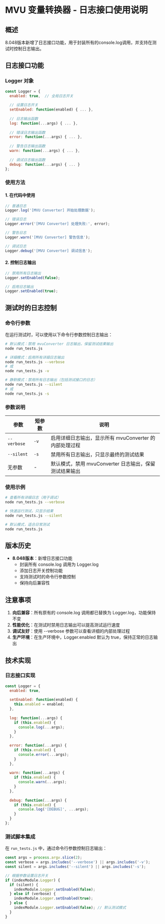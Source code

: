 # MVU 变量转换器 - 日志接口使用说明

## 概述

8.048版本新增了日志接口功能，用于封装所有的console.log调用，并支持在测试时控制日志输出。

## 日志接口功能

### Logger 对象

```javascript
const Logger = {
  enabled: true,  // 全局日志开关
  
  // 设置日志开关
  setEnabled: function(enabled) { ... },
  
  // 日志输出函数
  log: function(...args) { ... },
  
  // 错误日志输出函数
  error: function(...args) { ... },
  
  // 警告日志输出函数
  warn: function(...args) { ... },
  
  // 调试日志输出函数
  debug: function(...args) { ... }
};
```

### 使用方法

#### 1. 在代码中使用

```javascript
// 普通日志
Logger.log('[MVU Converter] 开始处理数据');

// 错误日志
Logger.error('[MVU Converter] 处理失败:', error);

// 警告日志
Logger.warn('[MVU Converter] 警告信息');

// 调试日志
Logger.debug('[MVU Converter] 调试信息');
```

#### 2. 控制日志输出

```javascript
// 禁用所有日志输出
Logger.setEnabled(false);

// 启用日志输出
Logger.setEnabled(true);
```

## 测试时的日志控制

### 命令行参数

在运行测试时，可以使用以下命令行参数控制日志输出：

```bash
# 默认模式：禁用 mvuConverter 日志输出，保留测试结果输出
node run_tests.js

# 详细模式：启用所有详细日志输出
node run_tests.js --verbose
# 或
node run_tests.js -v

# 静默模式：禁用所有日志输出（包括测试接口的日志）
node run_tests.js --silent
# 或
node run_tests.js -s
```

### 参数说明

| 参数        | 短参数 | 说明                                                   |
| ----------- | ------ | ------------------------------------------------------ |
| `--verbose` | `-v`   | 启用详细日志输出，显示所有 mvuConverter 的内部处理过程 |
| `--silent`  | `-s`   | 禁用所有日志输出，只显示最终的测试结果                 |
| 无参数      | -      | 默认模式，禁用 mvuConverter 日志输出，保留测试结果输出 |

### 使用示例

```bash
# 查看所有详细日志（用于调试）
node run_tests.js --verbose

# 快速运行测试，只显示结果
node run_tests.js --silent

# 默认模式，适合日常测试
node run_tests.js
```

## 版本历史

- **8.048版本**：新增日志接口功能
  - 封装所有 console.log 调用为 Logger.log
  - 添加日志开关控制功能
  - 支持测试时的命令行参数控制
  - 保持向后兼容性

## 注意事项

1. **向后兼容**：所有原有的 console.log 调用都已替换为 Logger.log，功能保持不变
2. **性能优化**：在测试时禁用日志输出可以提高测试运行速度
3. **调试友好**：使用 --verbose 参数可以查看详细的内部处理过程
4. **生产环境**：在生产环境中，Logger.enabled 默认为 true，保持正常的日志输出

## 技术实现

### 日志接口实现

```javascript
const Logger = {
  enabled: true,
  
  setEnabled: function(enabled) {
    this.enabled = enabled;
  },
  
  log: function(...args) {
    if (this.enabled) {
      console.log(...args);
    }
  },
  
  error: function(...args) {
    if (this.enabled) {
      console.error(...args);
    }
  },
  
  warn: function(...args) {
    if (this.enabled) {
      console.warn(...args);
    }
  },
  
  debug: function(...args) {
    if (this.enabled) {
      console.log('[DEBUG]', ...args);
    }
  }
};
```

### 测试脚本集成

在 `run_tests.js` 中，通过命令行参数控制日志输出：

```javascript
const args = process.argv.slice(2);
const verbose = args.includes('--verbose') || args.includes('-v');
const silent = args.includes('--silent') || args.includes('-s');

// 根据参数设置日志开关
if (indexModule.Logger) {
  if (silent) {
    indexModule.Logger.setEnabled(false);
  } else if (verbose) {
    indexModule.Logger.setEnabled(true);
  } else {
    indexModule.Logger.setEnabled(false); // 默认测试模式
  }
}
```
